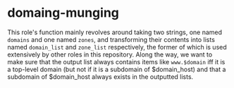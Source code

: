 domaing-munging
=========

This role's function mainly revolves around taking two strings, one named `domains` and one named `zones`, and transforming their contents into lists named `domain_list` and `zone_list` respectively, the former of which is used extensively by other roles in this repository. Along the way, we want to make sure that the output list always contains items like `www.$domain` iff it is a top-level domain (but not if it is a subdomain of $domain_host) and that a subdomain of $domain_host always exists in the outputted lists.